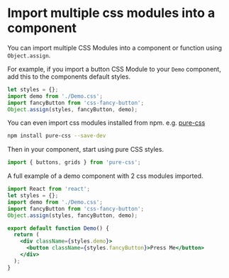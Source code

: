 # Import multiple css modules into a component

You can import multiple CSS Modules into a component or function using
`Object.assign`.

For example, if you import a button CSS Module to your `Demo` component, add
this to the components default styles.

```js
let styles = {};
import demo from './Demo.css';
import fancyButton from 'css-fancy-button';
Object.assign(styles, fancyButton, demo);
```

You can even import css modules installed from npm. e.g.
[pure-css](https://github.com/StevenIseki/pure-css)

```sh
npm install pure-css --save-dev
```

Then in your component, start using pure CSS styles.

```js
import { buttons, grids } from 'pure-css';
```

A full example of a demo component with 2 css modules imported.

```jsx
import React from 'react';
let styles = {};
import demo from './Demo.css';
import fancyButton from 'css-fancy-button';
Object.assign(styles, fancyButton, demo);

export default function Demo() {
  return (
    <div className={styles.demo}>
      <button className={styles.fancyButton}>Press Me</button>
    </div>
  );
}
```
